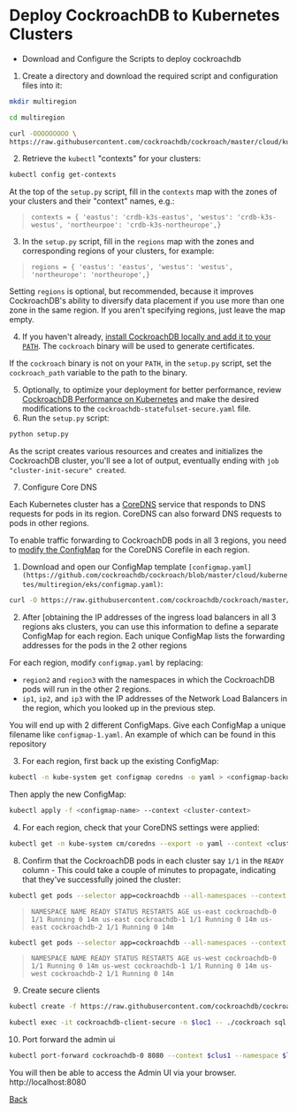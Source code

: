 # Deploy CockroachDB to Kubernetes Clusters

- Download and Configure the Scripts to deploy cockroachdb
 1. Create a directory and download the required script and configuration files into it:   

```bash
mkdir multiregion
```

```bash
cd multiregion
```

```bash
curl -OOOOOOOOO \
https://raw.githubusercontent.com/cockroachdb/cockroach/master/cloud/kubernetes/multiregion/{README.md,client-secure.yaml,cluster-init-secure.yaml,cockroachdb-statefulset-secure.yaml,dns-lb.yaml,example-app-secure.yaml,external-name-svc.yaml,setup.py,teardown.py}
```

2. Retrieve the `kubectl` "contexts" for your clusters: 

```bash
kubectl config get-contexts
```

At the top of the `setup.py` script, fill in the `contexts` map with the zones of your clusters and their "context" names, e.g.:

> `contexts = { 'eastus': 'crdb-k3s-eastus', 'westus': 'crdb-k3s-westus', 'northeurpoe': 'crdb-k3s-northeurope',}`

3. In the `setup.py` script, fill in the `regions` map with the zones and corresponding regions of your clusters, for example:

> `regions = { 'eastus': 'eastus', 'westus': 'westus', 'northeurope': 'northeurope',}`

Setting `regions` is optional, but recommended, because it improves CockroachDB's ability to diversify data placement if you use more than one zone in the same region. If you aren't specifying regions, just leave the map empty.

4. If you haven't already, [install CockroachDB locally and add it to your `PATH`](https://www.cockroachlabs.com/docs/v20.1/install-cockroachdb). The `cockroach` binary will be used to generate certificates.

If the `cockroach` binary is not on your `PATH`, in the `setup.py` script, set the `cockroach_path` variable to the path to the binary.

5. Optionally, to optimize your deployment for better performance, review [CockroachDB Performance on Kubernetes](https://www.cockroachlabs.com/docs/v20.1/kubernetes-performance) and make the desired modifications to the `cockroachdb-statefulset-secure.yaml` file.
6. Run the `setup.py` script: 

```bash
python setup.py
```

As the script creates various resources and creates and initializes the CockroachDB cluster, you'll see a lot of output, eventually ending with `job "cluster-init-secure" created`.

7. Configure Core DNS
            
Each Kubernetes cluster has a [CoreDNS](https://coredns.io/) service that responds to DNS requests for pods in its region. CoreDNS can also forward DNS requests to pods in other regions.

To enable traffic forwarding to CockroachDB pods in all 3 regions, you need to [modify the ConfigMap](https://kubernetes.io/docs/tasks/administer-cluster/dns-custom-nameservers/#coredns-configmap-options) for the CoreDNS Corefile in each region.

1. Download and open our ConfigMap template `[configmap.yaml](https://github.com/cockroachdb/cockroach/blob/master/cloud/kubernetes/multiregion/eks/configmap.yaml)`: 

```bash
curl -O https://raw.githubusercontent.com/cockroachdb/cockroach/master/cloud/kubernetes/multiregion/eks/configmap.yaml
```

2. After [obtaining the IP addresses of the ingress load balancers in all 3 regions aks clusters, you can use this information to define a separate ConfigMap for each region. Each unique ConfigMap lists the forwarding addresses for the pods in the 2 other regions

For each region, modify `configmap.yaml` by replacing:

- `region2` and `region3` with the namespaces in which the CockroachDB pods will run in the other 2 regions.
- `ip1`, `ip2`, and `ip3` with the IP addresses of the Network Load Balancers in the region, which you looked up in the previous step.

You will end up with 2 different ConfigMaps. Give each ConfigMap a unique filename like `configmap-1.yaml`. An example of which can be found in this repository

3. For each region, first back up the existing ConfigMap:  

```bash
kubectl -n kube-system get configmap coredns -o yaml > <configmap-backup-name>
```

Then apply the new ConfigMap:

```bash
kubectl apply -f <configmap-name> --context <cluster-context>
```

4. For each region, check that your CoreDNS settings were applied: 

```bash
kubectl get -n kube-system cm/coredns --export -o yaml --context <cluster-context>
```

8. Confirm that the CockroachDB pods in each cluster say `1/1` in the `READY` column - This could take a couple of minutes to propagate, indicating that they've successfully joined the cluster:    

```bash
kubectl get pods --selector app=cockroachdb --all-namespaces --context $clus1
```

> `NAMESPACE NAME READY STATUS RESTARTS AGE
us-east cockroachdb-0 1/1 Running 0 14m
us-east cockroachdb-1 1/1 Running 0 14m
us-east cockroachdb-2 1/1 Running 0 14m`


```bash
kubectl get pods --selector app=cockroachdb --all-namespaces --context $clus2
```

> `NAMESPACE NAME READY STATUS RESTARTS AGE
us-west cockroachdb-0 1/1 Running 0 14m
us-west cockroachdb-1 1/1 Running 0 14m
us-west cockroachdb-2 1/1 Running 0 14m`


9. Create secure clients

```bash
kubectl create -f https://raw.githubusercontent.com/cockroachdb/cockroach/master/cloud/kubernetes/multiregion/client-secure.yaml --namespace $loc1
```

```bash
kubectl exec -it cockroachdb-client-secure -n $loc1 -- ./cockroach sql --certs-dir=/cockroach-certs --host=cockroachdb-public
```

10. Port forward the admin ui

```bash
kubectl port-forward cockroachdb-0 8080 --context $clus1 --namespace $loc1
```
You will then be able to access the Admin UI via your browser. http://localhost:8080

[Back](README.md)